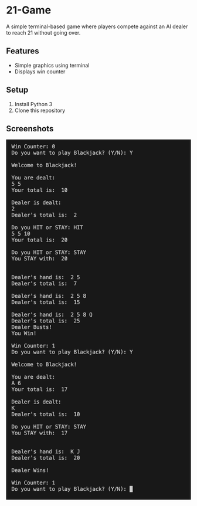 # 21-Game 
A simple terminal-based game where players compete against an AI dealer to reach 21 without going over.

## Features
- Simple graphics using terminal
- Displays win counter

## Setup
1. Install Python 3
2. Clone this repository

## Screenshots
![Game Screenshot](assets/21-Screenshot.png)